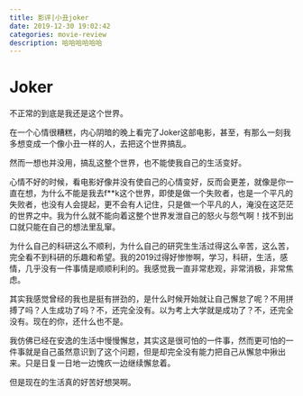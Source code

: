 ```yaml
---
title: 影评|小丑joker
date: 2019-12-30 19:02:42
categories: movie-review
description: 哈哈哈哈哈哈
---
```


# Joker

不正常的到底是我还是这个世界。

<!--more-->

在一个心情很糟糕，内心阴暗的晚上看完了Joker这部电影，甚至，有那么一刻我多想变成一个像小丑一样的人，去把这个世界搞乱。

然而一想也并没用，搞乱这整个世界，也不能使我自己的生活变好。

心情不好的时候，看电影好像并没有使自己的心情变好，反而会更差，就像是你一直在想，为什么不能是我去f**k这个世界，即使是做一个失败者，也是一个平凡的失败者，也没有人会提起，更不会有人记住，只是做一个平凡的人，淹没在这茫茫的世界之中。我为什么就不能向着这整个世界发泄自己的怒火与怨气啊！找不到出口就只能在自己的想法里乱窜。

为什么自己的科研这么不顺利，为什么自己的研究生生活过得这么辛苦，这么苦，完全看不到科研的乐趣和希望。我的2019过得好惨惨啊，学习，科研，生活，感情，几乎没有一件事情是顺顺利利的。我感觉我一直非常悲观，非常消极，非常焦虑。

其实我感觉曾经的我也是挺有拼劲的，是什么时候开始就让自己懈怠了呢？不用拼搏了吗？人生成功了吗？不，还完全没有。以为考上大学就是成功了？不，还完全没有。现在的你，还什么也不是。

我仿佛已经在安逸的生活中慢慢懈怠，其实这是很可怕的一件事，然而更可怕的一件事就是自己虽然意识到了这个问题，但是却完全没有能力把自己从懈怠中揪出来。只是日复一日地一边愧疚一边继续懈怠着。

但是现在的生活真的好苦好想哭啊。



